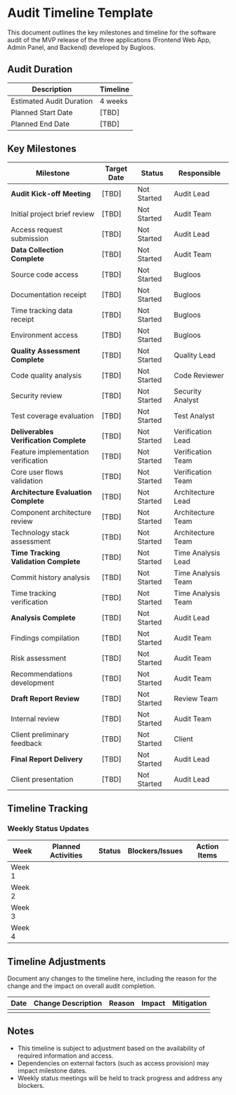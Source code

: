 # Audit Timeline Template

This document outlines the key milestones and timeline for the software audit of the MVP release of the three applications (Frontend Web App, Admin Panel, and Backend) developed by Bugloos.

## Audit Duration

| Description | Timeline |
|-------------|----------|
| Estimated Audit Duration | 4 weeks |
| Planned Start Date | [TBD] |
| Planned End Date | [TBD] |

## Key Milestones

| Milestone | Target Date | Status | Responsible |
|-----------|-------------|--------|------------|
| **Audit Kick-off Meeting** | [TBD] | Not Started | Audit Lead |
| Initial project brief review | [TBD] | Not Started | Audit Team |
| Access request submission | [TBD] | Not Started | Audit Lead |
| **Data Collection Complete** | [TBD] | Not Started | Audit Team |
| Source code access | [TBD] | Not Started | Bugloos |
| Documentation receipt | [TBD] | Not Started | Bugloos |
| Time tracking data receipt | [TBD] | Not Started | Bugloos |
| Environment access | [TBD] | Not Started | Bugloos |
| **Quality Assessment Complete** | [TBD] | Not Started | Quality Lead |
| Code quality analysis | [TBD] | Not Started | Code Reviewer |
| Security review | [TBD] | Not Started | Security Analyst |
| Test coverage evaluation | [TBD] | Not Started | Test Analyst |
| **Deliverables Verification Complete** | [TBD] | Not Started | Verification Lead |
| Feature implementation verification | [TBD] | Not Started | Verification Team |
| Core user flows validation | [TBD] | Not Started | Verification Team |
| **Architecture Evaluation Complete** | [TBD] | Not Started | Architecture Lead |
| Component architecture review | [TBD] | Not Started | Architecture Team |
| Technology stack assessment | [TBD] | Not Started | Architecture Team |
| **Time Tracking Validation Complete** | [TBD] | Not Started | Time Analysis Lead |
| Commit history analysis | [TBD] | Not Started | Time Analysis Team |
| Time tracking verification | [TBD] | Not Started | Time Analysis Team |
| **Analysis Complete** | [TBD] | Not Started | Audit Lead |
| Findings compilation | [TBD] | Not Started | Audit Team |
| Risk assessment | [TBD] | Not Started | Audit Team |
| Recommendations development | [TBD] | Not Started | Audit Team |
| **Draft Report Review** | [TBD] | Not Started | Review Team |
| Internal review | [TBD] | Not Started | Audit Team |
| Client preliminary feedback | [TBD] | Not Started | Client |
| **Final Report Delivery** | [TBD] | Not Started | Audit Lead |
| Client presentation | [TBD] | Not Started | Audit Lead |

## Timeline Tracking

### Weekly Status Updates

| Week | Planned Activities | Status | Blockers/Issues | Action Items |
|------|-------------------|--------|----------------|-------------|
| Week 1 | | | | |
| Week 2 | | | | |
| Week 3 | | | | |
| Week 4 | | | | |

## Timeline Adjustments

Document any changes to the timeline here, including the reason for the change and the impact on overall audit completion.

| Date | Change Description | Reason | Impact | Mitigation |
|------|-------------------|--------|--------|------------|
| | | | | |

## Notes

- This timeline is subject to adjustment based on the availability of required information and access.
- Dependencies on external factors (such as access provision) may impact milestone dates.
- Weekly status meetings will be held to track progress and address any blockers. 